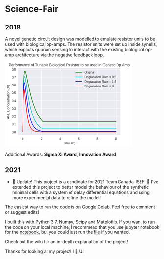 # Science-Fair
## 2018
A novel genetic circuit design was modelled to emulate resistor units to be used with biological op-amps. The resistor units were set up inside synells, which exploits quorum sensing to interact with the existing biological op-amp architecture via the negative feedback loop.

![2018 Results](2018/results.png)

Additional Awards: **Sigma Xi Award**, **Innovation Award**

## 2021
- :tada: Update! This project is a candidate for 2021 Team Canada-ISEF! :tada: I've extended this project to better model the behaviour of the synthetic minimal cells with a system of delay differential equations and using more experimental data to refine the model!

The easiest way to run the code is on [Google Colab](https://colab.research.google.com/drive/1q7E10piQMLz7Oe-3c2QRlnTh4rOu2PYo?usp=sharing). Feel free to comment or suggest edits!

I built this with Python 3.7, Numpy, Scipy and Matplotlib. If you want to run the code on your local machine, I recommend that you use jupyter notebook for the [notebook](/2018/Biological_Computing_with_Synthetic_Minimal_Cells_and_Quorum_Sensing,_Sci_fair_2021.ipynb), but you could just run the [file](/2018/Analog_Computing.py) if you wanted.

Check out the wiki for an in-depth explanation of the project!

Thanks for looking at my project! I :sparkling_heart: U!

